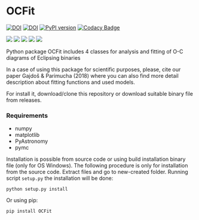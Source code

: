 # OCFit
[![DOI](https://zenodo.org/badge/DOI/10.5281/zenodo.2547766.svg)](https://doi.org/10.5281/zenodo.2547766)
[![DOI](https://img.shields.io/badge/ascl-1901.002-blue.svg?colorB=262255)](http://ascl.net/1901.002)
[![PyPI version](https://img.shields.io/pypi/v/ocfit.svg?colorB=green&style=flat)](https://pypi.org/project/OCFit/)
[![Codacy Badge](https://api.codacy.com/project/badge/Grade/43bfcc1eb43940b0b5125ea7b494d12a)](https://www.codacy.com/app/pavolgaj/OCFit?utm_source=github.com&amp;utm_medium=referral&amp;utm_content=pavolgaj/OCFit&amp;utm_campaign=Badge_Grade)

![](https://img.shields.io/github/languages/top/pavolgaj/ocfit.svg?style=flat)
![](https://img.shields.io/github/downloads/pavolgaj/ocfit/total.svg?label=GitHub&nbsp;downloads&style=flat)
![](https://img.shields.io/pypi/dm/ocfit.svg?label=PyPI&nbsp;downloads&style=flat)
![](https://img.shields.io/github/issues/pavolgaj/ocfit.svg?style=flat)
![](https://img.shields.io/github/issues-closed/pavolgaj/ocfit.svg?style=flat)


Python package OCFit includes 4 classes for analysis and fitting of O-C diagrams of Eclipsing binaries

In a case of using this package for scientific purposes, please, cite our paper Gajdoš &
Parimucha (2018) where you can also find more detail description about fitting functions
and used models.

For install it, download/clone this repository or download suitable binary file from releases.

### Requirements
* numpy
* matplotlib
* PyAstronomy
* pymc

Installation is possible from source code or using build installation binary file (only for OS
Windows). The following procedure is only for installation from the source code. Extract
files and go to new-created folder. Running script ``setup.py`` the installation will be done:

``python setup.py install``

Or using pip:

``pip install OCFit``
